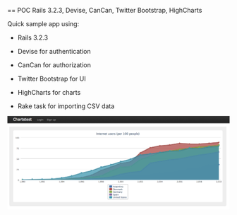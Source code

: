 == POC Rails 3.2.3, Devise, CanCan, Twitter Bootstrap, HighCharts

Quick sample app using:

- Rails 3.2.3
- Devise for authentication
- CanCan for authorization
- Twitter Bootstrap for UI
- HighCharts for charts

- Rake task for importing CSV data

![Screen 1](https://github.com/chrishein/chartstest/raw/master/doc/chartstest.png)